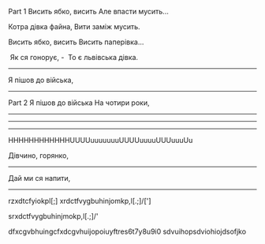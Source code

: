 Part 1
Висить ябко, висить
Але впасти мусить...

Котра дівка файна,
Вити заміж мусить.

Висить ябко, висить
Висить паперівка...

 Як ся гонорує, -
 То є львівська дівка.

-----------

Я пішов до війська,

-------------

Part 2
Я пішов до війська
На чотири роки,

---------------

---------------

---------------

HHHHHHHHHHHHUUUUuuuuuuuUUUUuuuuUUUuuuUu

Дівчино, горянко,

----------------

Дай ми ся напити,

----------------------
rzxdtcfyiokpl[;]
xrdctfvygbuhinjomkp,l[.;]/['\]

srxdctfvygbuhinjmokp,l[.;]/'

dfxcgvbhuingcfxdcgvhuijopoiuyftres6t7y8u9i0
sdvuihopsdviohiojdsofjko

